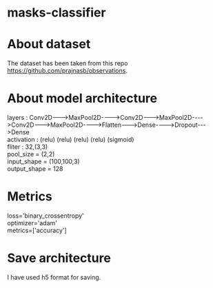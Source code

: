# masks-classifier

# About dataset  
The dataset has been taken from this repo https://github.com/prajnasb/observations.

# About model architecture  
layers : Conv2D--->MaxPool2D---->Conv2D--->MaxPool2D---->Conv2D--->MaxPool2D---->Flatten--->Dense---->Dropout--->Dense  
activation : (relu)              (relu)                  (relu)                            (relu)                (sigmoid)  
fliter : 32,(3,3)  
pool_size = (2,2)  
input_shape = (100,100,3)  
output_shape = 128  

# Metrics  
loss='binary_crossentropy'  
optimizer='adam'  
metrics=['accuracy']  

# Save architecture  
I have used h5 format for saving.
